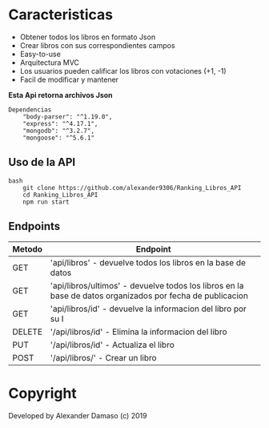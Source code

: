 ﻿# Caracteristicas
 
 - Obtener todos los libros en formato Json
-  Crear libros con sus correspondientes campos
-  Easy-to-use
-  Arquitectura MVC  
-  Los usuarios pueden calificar los libros con votaciones (+1, -1)
-  Facil de modificar y mantener

**Esta Api retorna archivos Json** 
 
 
 
    Dependencias 
        "body-parser": "^1.19.0",
        "express": "^4.17.1",
        "mongodb": "^3.2.7",
        "mongoose": "^5.6.1"
 
 
 
 ## Uso de la API
 
    bash
        git clone https://github.com/alexander9306/Ranking_Libros_API
        cd Ranking_Libros_API
        npm run start

 
 ## Endpoints

| Metodo         | Endpoint            |
|--------------- |---------------------|
| GET            | 'api/libros' - devuelve todos los libros en la base de datos 
| GET            | 'api/libros/ultimos' - devuelve todos los libros en la base de datos organizados por fecha de publicacion
| GET            | 'api/libros/id' - devuelve la informacion del libro por su I
| DELETE         | '/api/libros/id' - Elimina la informacion del libro
| PUT            | '/api/libros/id' - Actualiza el libro
| POST           | '/api/libros/' - Crear un libro
  


# Copyright
Developed by Alexander Damaso (c) 2019
